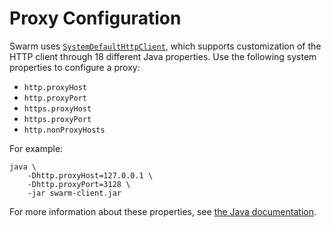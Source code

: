 # Proxy Configuration

Swarm uses
[`SystemDefaultHttpClient`](https://hc.apache.org/httpcomponents-client-ga/httpclient/apidocs/org/apache/http/impl/client/SystemDefaultHttpClient.html),
which supports customization of the HTTP client through 18 different Java
properties. Use the following system properties to configure a proxy:

* `http.proxyHost`
* `http.proxyPort`
* `https.proxyHost`
* `https.proxyPort`
* `http.nonProxyHosts`

For example:

```
java \
	-Dhttp.proxyHost=127.0.0.1 \
	-Dhttp.proxyPort=3128 \
	-jar swarm-client.jar
```

For more information about these properties, see [the Java
documentation](https://docs.oracle.com/javase/8/docs/technotes/guides/net/proxies.html).
